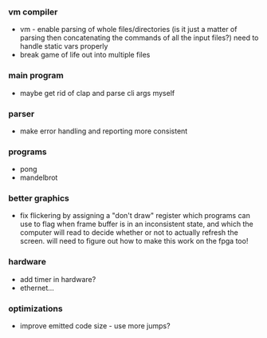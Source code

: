 ### vm compiler

- vm - enable parsing of whole files/directories (is it just a matter of parsing then concatenating the commands of all the input files?) need to handle static vars properly
- break game of life out into multiple files

### main program

- maybe get rid of clap and parse cli args myself

### parser

- make error handling and reporting more consistent

### programs

- pong
- mandelbrot

### better graphics

- fix flickering by assigning a "don't draw" register which programs can use to flag when frame buffer is in an inconsistent state, and which the computer will read to decide whether or not to actually refresh the screen. will need to figure out how to make this work on the fpga too!

### hardware

- add timer in hardware?
- ethernet...

### optimizations

- improve emitted code size - use more jumps?
